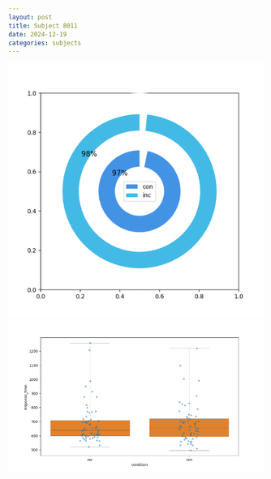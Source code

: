 ```yaml
---
layout: post
title: Subject 8011
date: 2024-12-19
categories: subjects
---
```


![](data/8011/run-8/8011_accuracy_by_condition.png)
![](data/8011/run-8/8011_rt.png)
